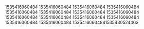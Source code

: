1535416060484
1535416060484
1535416060484
1535416060484
1535416060484
1535416060484
1535416060484
1535416060484
1535416060484
1535416060484
1535416060484
1535416060484
1535416060484
1535416060484
15354160604841535430524463